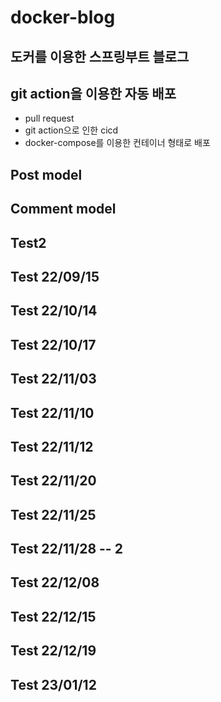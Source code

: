 # docker-blog


## 도커를 이용한 스프링부트 블로그

## git action을 이용한 자동 배포

- pull request
- git action으로 인한 cicd
- docker-compose를 이용한 컨테이너 형태로 배포


## Post model

## Comment model

## Test2

## Test 22/09/15

## Test 22/10/14

## Test 22/10/17

## Test 22/11/03

## Test 22/11/10

## Test 22/11/12

## Test 22/11/20

## Test 22/11/25

## Test 22/11/28 -- 2

## Test 22/12/08

## Test 22/12/15

## Test 22/12/19

## Test 23/01/12
